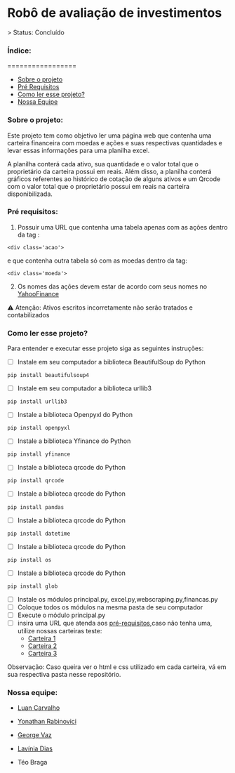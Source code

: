 <h1>Robô de avaliação de investimentos</h1>
> Status: Concluído

<h3>Índice:</h3>
=================

   * [Sobre o projeto](#sobre)
   * [Pré Requisitos](#pre-requisitos)
   * [Como ler esse projeto?](#como-ler)
   * [Nossa Equipe](#equipe)



<h3 id=sobre>Sobre o projeto:</h3>

Este projeto tem como objetivo ler uma página web que contenha uma carteira financeira com moedas e ações e suas respectivas quantidades e levar essas informações para uma planilha excel.

  A planilha conterá cada ativo, sua quantidade e o valor total que o proprietário da carteira possui em reais. Além disso, a planilha conterá gráficos referentes ao histórico de cotação de alguns ativos e um Qrcode com o valor total que o proprietário possui em reais na carteira disponibilizada.

<h3 id=pre-requisitos>Pré requisitos:</h3>

1. Possuir uma URL que contenha uma tabela apenas com as ações dentro da tag :
```
<div class='acao'> 
```
e que contenha outra tabela só com as moedas dentro da tag:
```
<div class='moeda'> 
```
2. Os nomes das ações devem estar de acordo com seus nomes no [YahooFinance](https://finance.yahoo.com/)
  
⚠️ Atenção: Ativos escritos incorretamente não serão tratados e contabilizados


<h3 id=como-ler>Como ler esse projeto?</h3>
Para entender e executar esse projeto siga as seguintes instruções:
  
- [ ] Instale em seu computador a biblioteca BeautifulSoup do Python
  
```
pip install beautifulsoup4
```

- [ ] Instale em seu computador a biblioteca urllib3
  
```
pip install urllib3
``` 
- [ ] Instale a biblioteca Openpyxl do Python
  
```
pip install openpyxl
```
  
- [ ] Instale a biblioteca Yfinance do Python
  
```
pip install yfinance
```
  
- [ ] Instale a biblioteca qrcode do Python
  
```
pip install qrcode
```

- [ ] Instale a biblioteca qrcode do Python
  
```
pip install pandas
```

- [ ] Instale a biblioteca qrcode do Python
  
```
pip install datetime
```

- [ ] Instale a biblioteca qrcode do Python
  
```
pip install os
```

- [ ] Instale a biblioteca qrcode do Python
  
```
pip install glob
```


- [ ] Instale os módulos principal.py, excel.py,webscraping.py,financas.py
- [ ] Coloque todos os módulos na mesma pasta de seu computador
- [ ] Execute o módulo principal.py
- [ ] insira uma URL que atenda aos [pré-requisitos](#pre-requisitos),caso não tenha uma, utilize nossas carteiras teste:
  * [Carteira 1](https://laviniasd.github.io/Robo-de-Avaliacao-de-Investimentos/index.html)
  * [Carteira 2](https://laviniasd.github.io/Robo-de-Avaliacao-de-Investimentos/site2/pagina2.html)
  * [Carteira 3](https://laviniasd.github.io/Robo-de-Avaliacao-de-Investimentos/site3/pagina3.html)
  
 Observação: Caso queira ver o html e css utilizado em cada carteira, vá em sua  respectiva pasta nesse repositório.
  
  <h3 id=equipe>Nossa equipe:</h3>
  
  * [Luan Carvalho](https://github.com/Luan-vht3)
  
  * [Yonathan Rabinovici](https://github.com/yonirg)
   
  * [George Vaz](https://github.com/GeorgeRV)
   
  * [Lavínia Dias](https://github.com/LaviniaSD)
  
  * Téo Braga
